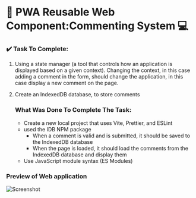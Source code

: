 # 📶 PWA Reusable Web Component:Commenting System 💻

### ✔️ Task To Complete: 

1) Using a state manager (a tool that controls how an application is displayed based on a given context). Changing the context, in this case adding a comment in the form, should change the application, in this case display a new comment on the page. 
2) Create an IndexedDB database, to store comments
    
     
   ### What Was Done To Complete The Task:
   - Create a new local project that uses Vite, Prettier, and ESLint
   - used the IDB NPM package
      - When a comment is valid and is submitted, it should be saved to the IndexedDB database
       - When the page is loaded, it should load the comments from the IndexedDB database and display them
   - Use JavaScript module syntax (ES Modules)

### Preview of Web application 

![Screenshot](Full.png)

